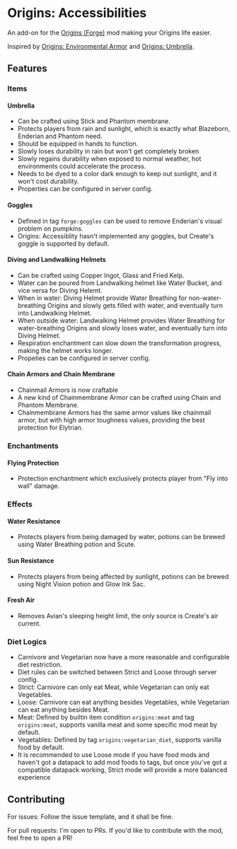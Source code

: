 # Origins: Accessibilities
An add-on for the [Origins (Forge)](https://github.com/EdwinMindcraft/origins-forge) mod making your Origins life easier.

Inspired by [Origins: Environmental Armor](https://github.com/MagicQuartz/EnvironmentalArmor) and [Origins: Umbrella](https://github.com/Fusion-Flux/Origins-Umbrellas).

## Features

### Items

#### Umbrella
- Can be crafted using Stick and Phantom membrane.
- Protects players from rain and sunlight, which is exactly what Blazeborn, Enderian and Phantom need.
- Should be equipped in hands to function.
- Slowly loses durability in rain but won't get completely broken
- Slowly regains durability when exposed to normal weather, hot environments could accelerate the process.
- Needs to be dyed to a color dark enough to keep out sunlight, and it won't cost durability.
- Properties can be configured in server config.

#### Goggles
- Defined in tag `forge:goggles` can be used to remove Enderian's visual problem on pumpkins.
- Origins: Accessiblity hasn't implemented any goggles, but Create's goggle is supported by default.

#### Diving and Landwalking Helmets
- Can be crafted using Copper Ingot, Glass and Fried Kelp.
- Water can be poured from Landwalking helmet like Water Bucket, and vice versa for Diving Helemt.
- When in water: Diving Helmet provide Water Breathing for non-water-breathing Origins and slowly gets filled with water,
and eventually turn into Landwalking Helmet.
- When outside water: Landwalking Helmet provides Water Breathing for water-breathing Origins and slowly loses water,
and eventually turn into Diving Helmet.
- Respiration enchantment can slow down the transformation progress, making the helmet works longer.
- Propeties can be configured in server config.

#### Chain Armors and Chain Membrane
- Chainmail Armors is now craftable
- A new kind of Chainmembrane Armor can be crafted using Chain and Phantom Membrane.
- Chainmembrane Armors has the same armor values like chainmail armor, but with high armor toughness values,
providing the best protection for Elytrian.

### Enchantments

#### Flying Protection
- Protection enchantment which exclusively protects player from "Fly into wall" damage.

### Effects

#### Water Resistance
- Protects players from being damaged by water, potions can be brewed using Water Breathing potion and Scute.

#### Sun Resistance 
- Protects players from being affected by sunlight, potions can be brewed using Night Vision potion and Glow Ink Sac.

#### Fresh Air
- Removes Avian's sleeping height limit, the only source is Create's air current.

### Diet Logics
- Carnivore and Vegetarian now have a more reasonable and configurable diet restriction.
- Diet rules can be switched between Strict and Loose through server config.
- Strict: Carnivore can only eat Meat, while Vegetarian can only eat Vegetables.
- Loose: Carnivore can eat anything besides Vegetables, while Vegetarian can eat anything besides Meat.
- Meat: Defined by builtin item condition `origins:meat` and tag `origins:meat`, supports vanilla meat and some specific mod meat by default.
- Vegetables: Defined by tag `origins:vegetarian_diet`, supports vanilla food by default.
- It is recommended to use Loose mode if you have food mods and haven't got a datapack to add mod foods to tags,
but once you've got a compatible datapack working, Strict mode will provide a more balanced experience

## Contributing
For issues: Follow the issue template, and it shall be fine.

For pull requests: I'm open to PRs. If you'd like to contribute with the mod, feel free to open a PR!
